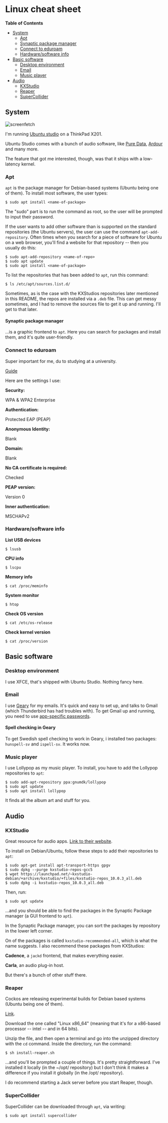 # Linux cheat sheet
<!-- markdown-toc start - Don't edit this section. Run M-x markdown-toc-refresh-toc -->
**Table of Contents**

- [System](#system)
  - [Apt](#apt)
  - [Synaptic package manager](#synaptic-package-manager)
  - [Connect to eduroam](#connect-to-eduroam)
  - [Hardware/software info](#hardwaresoftware-info)
- [Basic software](#basic-software)
  - [Desktop environment](#desktop-environment)
  - [Email](#email)
  - [Music player](#music-player)
- [Audio](#audio)
  - [KXStudio](#kxstudio)
  - [Reaper](#reaper)
  - [SuperCollider](#supercollider)

<!-- markdown-toc end -->

## System

![screenfetch](images/screenfetch.png)

I'm running [Ubuntu studio](https://ubuntustudio.org/) on a ThinkPad X201.

Ubuntu Studio comes with a bunch of audio software, like [Pure Data](https://puredata.info/), [Ardour](https://ardour.org/) and many more. 

The feature that got me interested, though, was that it ships with a low-latency kernel.

### Apt
`apt` is the package manager for Debian-based systems (Ubuntu being one of them). To install most software, the user types: 

```
$ sudo apt install <name-of-package>
```

The "sudo" part is to run the command as root, so the user will be prompted to input their password.

If the user wants to add other software than is supported on the standard repositories (the Ubuntu servers), the user can use the command `apt-add-repository`. Often times when you search for a piece of software for Ubuntu on a web browser, you'll find a website for that repository -- then you usually do this:

```
$ sudo apt-add-repository <name-of-repo>
$ sudo apt update
$ sudo apt install <name-of-package>
```

To list the repositories that has been added to `apt`, run this command:

```
$ ls /etc/apt/sources.list.d/
```

Sometimes, as is the case with the KXStudios repositories later mentioned in this README, the repos are installed via a `.deb` file. This can get messy sometimes, and I had to remove the sources file to get it up and running. I'll get to that later.

#### Synaptic package manager

...is a graphic frontend to `apt`. Here you can search for packages and install them, and it's quite user-friendly.

### Connect to eduroam

Super important for me, du to studying at a university. 

[Guide](https://www.sheffield.ac.uk/cics/wireless/linux)

Here are the settings I use:

__Security:__ 

WPA & WPA2 Enterprise

__Authentication:__ 

Protected EAP (PEAP)

__Anonymous Identity:__ 

Blank

__Domain:__ 

Blank

__No CA certificate is required:__ 

Checked

__PEAP version:__ 

Version 0

__Inner authentication:__ 

MSCHAPv2

### Hardware/software info

__List USB devices__

```
$ lsusb
```

__CPU info__

```
$ lscpu
```

__Memory info__

```
$ cat /proc/meminfo
```

__System monitor__

```
$ htop
```

__Check OS version__

```
$ cat /etc/os-release
```

__Check kernel version__

```
$ cat /proc/version
```

## Basic software
### Desktop environment
I use XFCE, that's shipped with Ubuntu Studio. Nothing fancy here.

### Email
I use [Geary](https://wiki.gnome.org/Apps/Geary) for my emails. It's quick and easy to set up, and talks to Gmail (which Thunderbird has had troubles with). To get Gmail up and running, you need to use [app-specific passwords](https://support.google.com/accounts/answer/185833?hl=sv).

#### Spell checking in Geary
To get Swedish spell checking to work in Geary, i installed two packages: `hunspell-sv` and `ispell-sv`. It works now.

### Music player

I use Lollypop as my music player. To install, you have to add the Lollypop repositories to `apt`:

```
$ sudo add-apt-repository ppa:gnumdk/lollypop
$ sudo apt update
$ sudo apt install lollypop
```

It finds all the album art and stuff for you.
	
## Audio

### KXStudio

Great resource for audio apps. [Link to their website](https://kx.studio/).

To install on Debian/Ubuntu, follow these steps to add their repositories to `apt`:

```
$ sudo apt-get install apt-transport-https gpgv
$ sudo dpkg --purge kxstudio-repos-gcc5
$ wget https://launchpad.net/~kxstudio-debian/+archive/kxstudio/+files/kxstudio-repos_10.0.3_all.deb
$ sudo dpkg -i kxstudio-repos_10.0.3_all.deb
```

Then, run: 

```
$ sudo apt update
```

...and you should be able to find the packages in the Synaptic Package manager (a GUI frontend to `apt`).

In the Synaptic Package manager, you can sort the packages by repository in the lower left corner.

On of the packages is called `kxstudio-recommended-all`, which is what the name suggests. I also recommend these packages from KXStudios:

__Cadence__, a `jackd` frontend, that makes everything easier.

__Carla__, an audio plug-in host.

But there's a bunch of other stuff there.

### Reaper

Cockos are releasing experimental builds for Debian based systems (Ubuntu being one of them). 

[Link](http://reaper.fm/download.php).

Download the one called "Linux x86_64" (meaning that it's for a x86-based processor -- intel -- and in 64 bits). 

Unzip the file, and then open a terminal and go into the unzipped directory with the `cd` command. Inside the directory, run the command:

```
$ sh install-reaper.sh
```

...and you'll be prompted a couple of things. It's pretty straightforward. I've installed it locally (in the ~/opt/ repository) but I don't think it makes a difference if you install it globally (in the /opt/ repository).

I do recommend starting a Jack server before you start Reaper, though.

### SuperCollider

SuperCollider can be downloaded through `apt`, via writing:

```
$ sudo apt install supercollider
```
